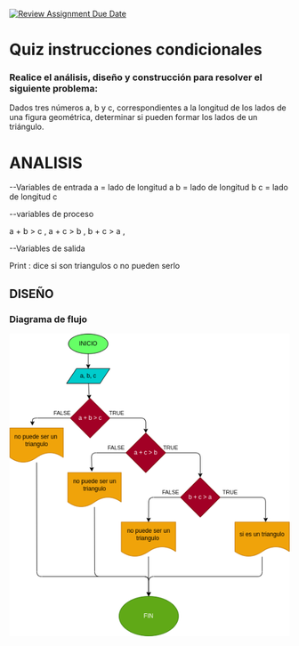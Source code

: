[![Review Assignment Due Date](https://classroom.github.com/assets/deadline-readme-button-24ddc0f5d75046c5622901739e7c5dd533143b0c8e959d652212380cedb1ea36.svg)](https://classroom.github.com/a/d7s6gxoe)
# Quiz instrucciones condicionales

### Realice el análisis, diseño y construcción para resolver el siguiente problema:

Dados tres números a, b y c, correspondientes a la longitud de los lados de una figura geométrica, determinar si pueden formar los lados de un triángulo.
# ANALISIS

--Variables de entrada 
a = lado de longitud a
b = lado de longitud b
c = lado de longitud c

--variables de proceso

a + b > c ,
a + c > b ,
b + c > a ,

--Variables de salida

Print : dice si son triangulos o no pueden serlo
## DISEÑO

### Diagrama de flujo
![Diagrama de flujo](diagrama.png "Diagrama de flujo")
